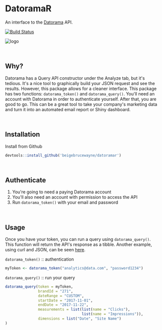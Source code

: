 # DatoramaR

An interface to the [Datorama](https://datorama.com) API.  

[![Build Status](https://travis-ci.org/beigebrucewayne/datoramar.svg?branch=master)](https://travis-ci.org/beigebrucewayne/datoramar)

![logo](https://i.imgur.com/6c5kH7S.png)

&nbsp;
## Why?
Datorama has a Query API constructor under the Analyze tab, but it's tedious. It's a nice tool to graphically build your JSON request and see the results. However, this package allows for a cleaner interface. This package has two functions: `datorama_token()` and `datorama_query()`. You'll need an account with Datorama in order to authenticate yourself. After that, you are good to go. This can be a great tool to take your company's marketing data and turn it into an automated email report or Shiny dashboard.

&nbsp;
## Installation

Install from Github
```r
devtools::install_github('beigebrucewayne/datoramar')
```

&nbsp;
## Authenticate

1. You're going to need a paying Datorama account
2. You'll also need an account with permission to access the API
3. Run `datorama_token()` with your email and password

&nbsp;
## Usage

Once you have your token, you can run a query using `datorama_query()`. This function will return the API's response as a tibble. Another example, using curl and JSON, can be seen [here](https://github.com/beigebrucewayne/datoramar/blob/master/curl-example.md).

`datorama_token()` :: authentication
```r
myToken <- datorama_token("analytics@data.com", "password1234")
```

`datorama_query()` :: run your query
```r
datorama_query(token = myToken,
               brandId = "271",
               dateRange = "CUSTOM",
               startDate = "2017-11-01",
               endDate = "2017-11-22",
               measurements = list(list(name = "Clicks"),
                                   list(name = "Impressions")),
               dimensions = list("Date", "Site Name")
)
```
